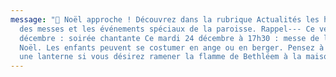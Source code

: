 ```yaml
---
message: "🎄 Noël approche ! Découvrez dans la rubrique Actualités les horaires
  des messes et les événements spéciaux de la paroisse. Rappel--- Ce vendredi 20
  décembre : soirée chantante Ce mardi 24 décembre à 17h30 : messe de la nuit de
  Noël. Les enfants peuvent se costumer en ange ou en berger. Pensez à amener
  une lanterne si vous désirez ramener la flamme de Bethléem à la maison."
---
```

